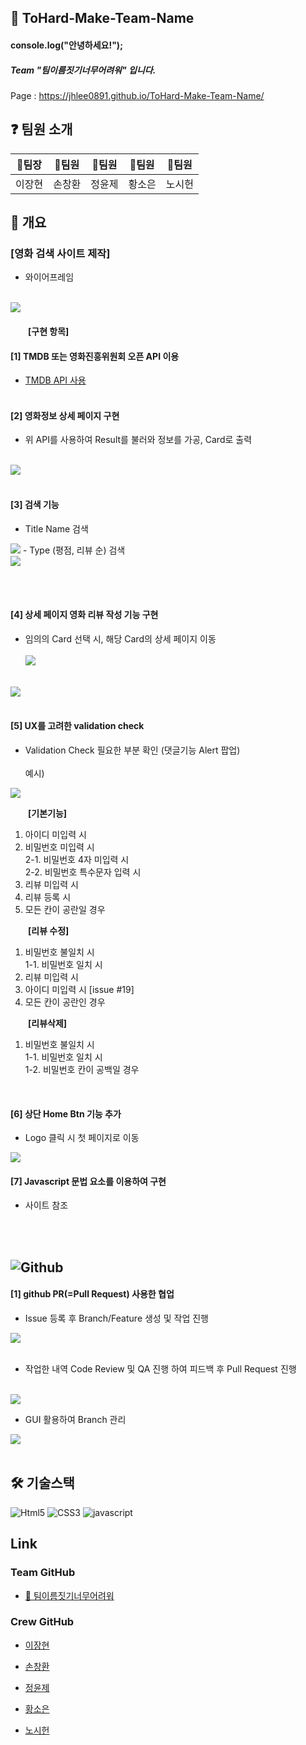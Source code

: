 ## 🙌 ToHard-Make-Team-Name 

#### console.log("안녕하세요!");<br>

##### Team "팀이름짓기너무어려워" 입니다.

Page : https://jhlee0891.github.io/ToHard-Make-Team-Name/

## ❓ 팀원 소개
| 📒팀장 | 📘팀원 | 📘팀원 | 📘팀원 | 📘팀원 |
| --- | --- | --- | --- | --- |
| 이장현 | 손창환 | 정윤제 | 황소은 | 노시헌 |


## 🏬 개요
### [영화 검색 사이트 제작]
- 와이어프레임
<br>
<img src ="https://teamsparta.notion.site/image/https%3A%2F%2Fprod-files-secure.s3.us-west-2.amazonaws.com%2F83c75a39-3aba-4ba4-a792-7aefe4b07895%2F0aadc5e0-f241-4505-a463-4d98425dab21%2FUntitled.png?table=block&id=80336b7b-671b-4458-aa00-39cf306613dd&spaceId=83c75a39-3aba-4ba4-a792-7aefe4b07895&width=2000&userId=&cache=v2">

####   [구현 항목]

#### [1] TMDB 또는 영화진흥위원회 오픈 API 이용<br>
- [TMDB API 사용](https://developer.themoviedb.org/docs/getting-started)
<br><br>
#### [2] 영화정보 상세 페이지 구현
- 위 API를 사용하여 Result를 불러와 정보를 가공, Card로 출력<br><br>

<img src ="https://github.com/JHLee0891/ToHard-Make-Team-Name/assets/68465436/7cfffda0-e74c-4151-91bf-31d4f603ff87">
<br><br>

#### [3] 검색 기능
- Title Name 검색<br>
<img src ="https://github.com/JHLee0891/ToHard-Make-Team-Name/assets/68465436/fa37c7db-014e-426c-ac62-af30b4000f5e">
- Type (평점, 리뷰 순) 검색<br>
<img src ="https://github.com/JHLee0891/ToHard-Make-Team-Name/assets/68465436/a0d94a98-3e58-42d5-b14e-77cd374985de">

<br><br>
#### [4] 상세 페이지 영화 리뷰 작성 기능 구현

- 임의의 Card 선택 시, 해당 Card의 상세 페이지 이동
<br><br>
<img src ="https://github.com/JHLee0891/ToHard-Make-Team-Name/assets/68465436/062f3313-bc86-4230-b6ad-d6e9d1832fcf"><br><br>
<img src ="https://github.com/JHLee0891/ToHard-Make-Team-Name/assets/68465436/11660e41-58df-4d93-8d60-0a5e8277a4ef">
<br><br>

#### [5] UX를 고려한 validation check 

- Validation Check 필요한 부분 확인 (댓글기능 Alert 팝업)<br><br>
예시)
<img src ="https://github.com/JHLee0891/ToHard-Make-Team-Name/assets/68465436/a4329e6c-5640-43d0-869c-0b79fa277cdc">
<br>

  **[기본기능]**
1. 아이디 미입력 시<br>
2. 비밀번호 미입력 시<br>
2-1. 비밀번호 4자 미입력 시<br>
2-2. 비밀번호 특수문자 입력 시<br>
3. 리뷰 미입력 시<br>
4. 리뷰 등록 시<br>
5. 모든 칸이 공란일 경우<br>

  **[리뷰 수정]**

1. 비밀번호 불일치 시<br>
1-1. 비밀번호 일치 시<br>
2. 리뷰 미입력 시<br>
3. 아이디 미입력 시 [issue #19]<br>
4. 모든 칸이 공란인 경우<br>

  **[리뷰삭제]**
1. 비밀번호 불일치 시<br>
1-1. 비밀번호 일치 시<br>
1-2. 비밀번호 칸이 공백일 경우<br>

<br>

#### [6]  상단 Home Btn 기능 추가
- Logo 클릭 시 첫 페이지로 이동<br>
<img src="https://github.com/JHLee0891/ToHard-Make-Team-Name/assets/68465436/214dd106-9330-4e0e-8aac-37e0ed4be426">



#### [7]  Javascript 문법 요소를 이용하여 구현
- 사이트 참조
<br>
<br>


##   <img alt="Github" src ="https://img.shields.io/badge/Github Process-181717.svg?&style=for-the-badge&logo=Github&logoColor=white"/>
#### [1] github PR(=Pull Request) 사용한 협업
- Issue 등록 후 Branch/Feature 생성 및 작업 진행

<img src ="https://github.com/JHLee0891/ToHard-Make-Team-Name/assets/68465436/3965fad9-106c-4f89-87eb-60591f9f1f90"><br><br>

- 작업한 내역 Code Review 및 QA 진행 하여 피드백 후 Pull Request 진행<br><br>
<img src ="https://github.com/JHLee0891/ToHard-Make-Team-Name/assets/68465436/81a5ca7a-7b6d-4938-8fd8-2971eff8dfd5">
<br>

- GUI 활용하여 Branch 관리

<img src ="https://github.com/JHLee0891/ToHard-Make-Team-Name/assets/68465436/60d8791e-3dd9-436e-b787-2da9510f9ff0">
<br><br>


## 🛠  기술스택 
<img alt="Html5" src ="https://img.shields.io/badge/HTML-E34F26.svg?&style=for-the-badge&logo=html5&logoColor=white"/> <img alt="CSS3" src ="https://img.shields.io/badge/CSS-1572B6.svg?&style=for-the-badge&logo=css3&logoColor=white"/> <img alt="javascript" src ="https://img.shields.io/badge/Javascript-F7DF1E.svg?&style=for-the-badge&logo=javascript&logoColor=white"/> 


   
## Link
### Team GitHub
- [🚀 팀이름짓기너무어려워](https://github.com/JHLee0891/ToHard-Make-Team-Name)

### Crew GitHub

- [이장현](https://github.com/JHLee0891)

- [손창환](https://github.com/Poison6251)

- [정윤제](https://github.com/tmdwnsasa)

- [황소은](https://github.com/SooooMm)

- [노시헌](https://github.com/NohSiHeon)
